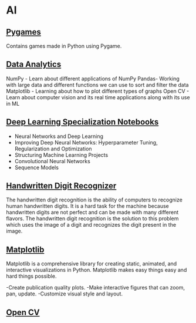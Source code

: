 # AI


## [Pygames](https://github.com/absterjr/AI/tree/main/PyGames)

Contains games made in Python using Pygame.


## [Data Analytics](https://github.com/absterjr/AI/tree/main/Data%20Analytics(Numpy%2C%20Pandas%2C%20etc.))

NumPy - Learn about different applications of NumPy
Pandas- Working with large data and different functions we can use to sort and filter the data
Matplotlib - Learning about how to plot different types of graphs
Open CV - Learn about computer vision and its real time applications along with its use in ML


## [Deep Learning Specialization Notebooks](https://github.com/absterjr/AI/tree/main/Deep%20Learning%20Specialization)

- Neural Networks and Deep Learning 
- Improving Deep Neural Networks: Hyperparameter Tuning, Regularization and Optimization 
- Structuring Machine Learning Projects 
- Convolutional Neural Networks 
- Sequence Models

## [Handwritten Digit Recognizer](https://github.com/absterjr/AI/tree/main/Handwritten%20digit%20recognizer)

The handwritten digit recognition is the ability of computers to recognize human handwritten digits. 
It is a hard task for the machine because handwritten digits are not perfect and can be made with many 
different flavors. The handwritten digit recognition is the solution to this problem which uses the 
image of a digit and recognizes the digit present in the image.

## [Matplotlib](https://github.com/absterjr/AI/tree/main/Matplotlib)

Matplotlib is a comprehensive library for creating static, animated, and interactive visualizations in Python. Matplotlib makes easy things easy and hard things possible.

-Create publication quality plots.
-Make interactive figures that can zoom, pan, update.
-Customize visual style and layout.


## [Open CV](https://github.com/absterjr/AI/tree/main/Open%20CV)

